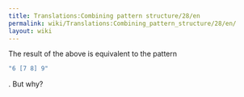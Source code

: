 ```yaml
---
title: Translations:Combining pattern structure/28/en
permalink: wiki/Translations:Combining_pattern_structure/28/en/
layout: wiki
---
```


The result of the above is equivalent to the pattern

``` Haskell
"6 [7 8] 9"
```

. But why?
